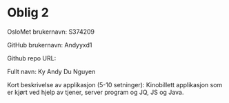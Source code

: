 Oblig 2
=======
OsloMet brukernavn: S374209

GitHub brukernavn: Andyyxd1

Github repo URL: 

Fullt navn: Ky Andy Du Nguyen

Kort beskrivelse av applikasjon (5-10 setninger):
Kinobillett applikasjon som er kjørt ved hjelp av tjener, server program og JQ, JS og Java.
